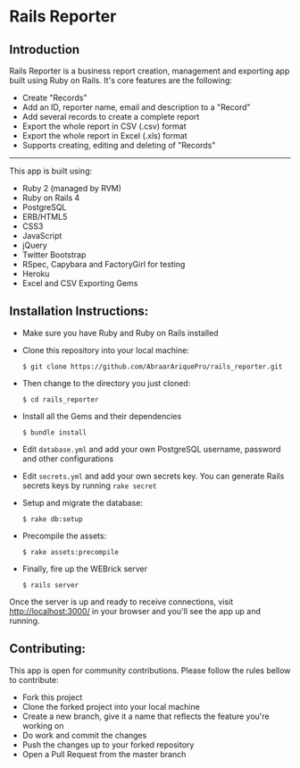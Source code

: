 # Rails Reporter

## Introduction

Rails Reporter is a business report creation, management and exporting app built using Ruby on Rails. It's core features are the following:

  - Create "Records"
  - Add an ID, reporter name, email and description to a "Record"
  - Add several records to create a complete report
  - Export the whole report in CSV (.csv) format
  - Export the whole report in Excel (.xls) format
  - Supports creating, editing and deleting of "Records"

---

This app is built using:

  - Ruby 2 (managed by RVM)
  - Ruby on Rails 4
  - PostgreSQL
  - ERB/HTML5
  - CSS3
  - JavaScript
  - jQuery
  - Twitter Bootstrap
  - RSpec, Capybara and FactoryGirl for testing
  - Heroku
  - Excel and CSV Exporting Gems

## Installation Instructions:

  - Make sure you have Ruby and Ruby on Rails installed
  - Clone this repository into your local machine:

    ```
    $ git clone https://github.com/AbraarAriquePro/rails_reporter.git
    ```
  - Then change to the directory you just cloned:

    ```
    $ cd rails_reporter
    ```
  - Install all the Gems and their dependencies

    ```
    $ bundle install
    ```
  - Edit `database.yml` and add your own PostgreSQL username, password and other configurations
  - Edit `secrets.yml` and add your own secrets key. You can generate Rails secrets keys by running `rake secret`
  - Setup and migrate the database:

    ```
    $ rake db:setup
    ```
  - Precompile the assets:

    ```
    $ rake assets:precompile
    ```
  - Finally, fire up the WEBrick server

    ```
    $ rails server
    ```

Once the server is up and ready to receive connections, visit [http://localhost:3000/](http://localhost:3000) in your browser and you'll see the app up and running.

## Contributing:
This app is open for community contributions. Please follow the rules bellow to contribute:

  - Fork this project
  - Clone the forked project into your local machine
  - Create a new branch, give it a name that reflects the feature you're working on
  - Do work and commit the changes
  - Push the changes up to your forked repository
  - Open a Pull Request from the master branch
